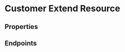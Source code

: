 # Customer Extend Resource

## Properties

<ResourceProperties :resource="'customer_extend'" :lang="'en'"/>

## Endpoints

[//]: <> (GET ENDPOINT)
<ResourceEndpoint :resource="'customer_extend'" :endpoint="'get'" :lang="'en'">

<template v-slot:responseJSON>

<<< @/docs/fixtures/api/customer_extend/response/json/get_id.json

</template>

<template v-slot:responseXML>

<<< @/docs/fixtures/api/customer_extend/response/xml/get_id.xml

</template>

</ResourceEndpoint>

[//]: <> (GETCOLLECTION ENDPOINT)
<ResourceEndpoint :resource="'customer_extend'" :endpoint="'getCollection'" :lang="'en'">

<template v-slot:responseJSON>

<<< @/docs/fixtures/api/customer_extend/response/json/get_page.json

</template>

<template v-slot:responseXML>

<<< @/docs/fixtures/api/customer_extend/response/xml/get_page.xml

</template>

</ResourceEndpoint>

[//]: <> (POST ENDPOINT)
<ResourceEndpoint :resource="'customer_extend'" :endpoint="'post'" :lang="'en'">

<template v-slot:request>

<<< @/docs/fixtures/api/customer_extend/request/post.json

</template>

<template v-slot:responseJSON>

<<< @/docs/fixtures/api/customer_extend/response/json/get_id.json

</template>

<template v-slot:responseXML>

<<< @/docs/fixtures/api/customer_extend/response/xml/get_id.xml

</template>

</ResourceEndpoint>

[//]: <> (PUT ENDPOINT)
<ResourceEndpoint :resource="'customer_extend'" :endpoint="'put'" :lang="'en'">

<template v-slot:request>

<<< @/docs/fixtures/api/customer_extend/request/put.json

</template>

<template v-slot:responseJSON>

<<< @/docs/fixtures/api/customer_extend/response/json/get_id.json

</template>

<template v-slot:responseXML>

<<< @/docs/fixtures/api/customer_extend/response/xml/get_id.xml

</template>

</ResourceEndpoint>

[//]: <> (DELETE ENDPOINT)
<ResourceEndpoint :resource="'customer_extend'" :endpoint="'delete'" :lang="'en'"/>

